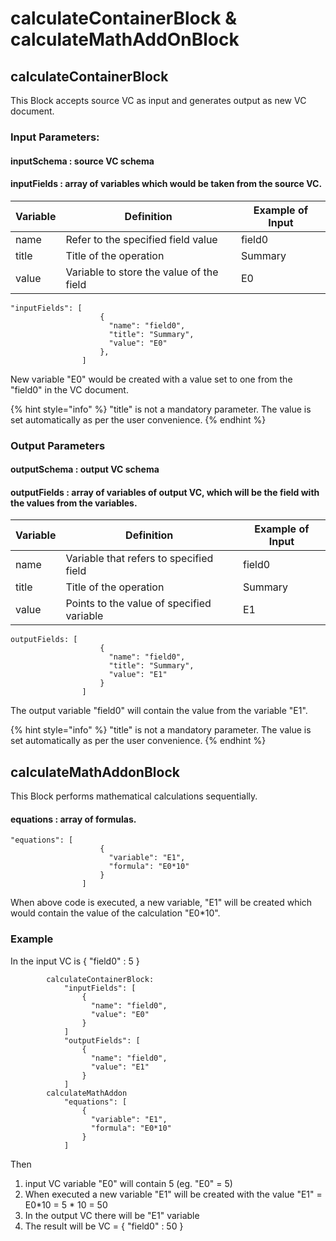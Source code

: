 # calculateContainerBlock & calculateMathAddOnBlock

## calculateContainerBlock

This Block accepts source VC as input and generates output as new VC document.

### Input Parameters:

#### inputSchema : source VC schema

#### inputFields : array of variables which would be taken from the source VC.

| Variable | Definition                               | Example of Input |
| -------- | ---------------------------------------- | ---------------- |
| name     | Refer to the specified field value       | field0           |
| title    | Title of the operation                   | Summary          |
| value    | Variable to store the value of the field | E0               |



```
"inputFields": [
                    {
                      "name": "field0",
                      "title": "Summary",
                      "value": "E0"
                    },
                ]
```

New variable "E0" would be created with a value set to one from the "field0" in the VC document.

{% hint style="info" %}
"title" is not a mandatory parameter. The value is set automatically as per the user convenience.
{% endhint %}

### Output Parameters

#### outputSchema : output VC schema

#### outputFields : array of variables of output VC, which will be the field with the values from the variables.

| Variable | Definition                                | Example of Input |
| -------- | ----------------------------------------- | ---------------- |
| name     | Variable that refers to specified field   | field0           |
| title    | Title of the operation                    | Summary          |
| value    | Points to the value of specified variable | E1               |



```
outputFields: [
                    {
                      "name": "field0",
                      "title": "Summary",
                      "value": "E1"
                    }
                ]
```

The output variable "field0" will contain the value from the variable "E1".

{% hint style="info" %}
"title" is not a mandatory parameter. The value is set automatically as per the user convenience.
{% endhint %}

## calculateMathAddonBlock

This Block performs mathematical calculations sequentially.

#### equations : array of formulas.

```
"equations": [
                    {
                      "variable": "E1",
                      "formula": "E0*10"
                    }
                ]
```

When above code is executed, a new variable, "E1" will be created which would contain the value of the calculation "E0\*10".

### Example

In the input VC is { "field0" : 5 }

```
		calculateContainerBlock:
			"inputFields": [
				{
				  "name": "field0",
				  "value": "E0"
				}
			]
			"outputFields": [
				{
				  "name": "field0",
				  "value": "E1"
				}
			]
		calculateMathAddon
			"equations": [
				{
				  "variable": "E1",
				  "formula": "E0*10"
				}
			]
```

Then

1. input VC variable "E0" will contain 5 (eg. "E0" = 5)
2. When executed a new variable "E1" will be created with the value "E1" = E0\*10 = 5 \* 10 = 50
3. In the output VC there will be "E1" variable
4. The result will be VC = { "field0" : 50 }

